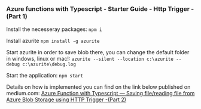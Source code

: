### Azure functions with Typescript - Starter Guide - Http Trigger - (Part 1)

Install the necesseray packages:
`npm i`

Install azurite
`npm install -g azurite`


Start azurite in order to save blob there, you can change the default folder in windows, linux or mac!:
`azurite --silent --location c:\azurite --debug c:\azurite\debug.log`


Start the application:
`npm start`


Details on how is implemented you can find on the link below published on medium.com:
[Azure Function with Typescript — Saving file/reading file from Azure Blob Storage using HTTP Trigger -(Part 2)](https://medium.com/@naim.sulejmani_27153/azure-function-with-typescript-saving-file-reading-file-from-azure-blob-storage-using-http-ff1fbf28f598)
